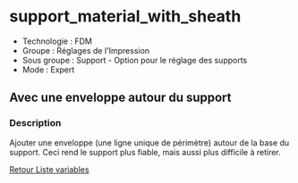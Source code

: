 # support_material_with_sheath

* Technologie : FDM
* Groupe : Réglages de l'Impression
* Sous groupe : Support - Option pour le réglage des supports
* Mode : Expert

## Avec une enveloppe autour du support

### Description

Ajouter une enveloppe (une ligne unique de périmètre) autour de la base du support.
Ceci rend le support plus fiable, mais aussi plus difficile à retirer.

[Retour Liste variables](variable_list.md)